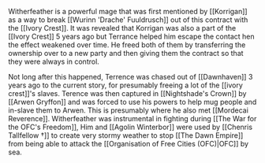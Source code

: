 Witherfeather is a powerful mage that was first mentioned by [[Korrigan]] as a way to break [[Wurinn 'Drache' Fuuldrusch]] out of this contract with the [[Ivory Crest]]. It was revealed that Korrigan was also a part of the [[Ivory Crest]] 5 years ago but Terrance helped him escape the contact hen the effect weakened over time. He freed both of them by transferring the ownership over to a new party and then giving them the contract so that they were always in control. 

Not long after this happened, Terrence was chased out of [[Dawnhaven]] 3 years ago to the current story, for presumably freeing a lot of the [[ivory crest]]'s slaves. Terence was then captured in [[Nightshade's Crown]] by [[Arwen Gryffon]] and was forced to use his powers to help mug people and in-slave them to Arwen. This is presumably where he also met [[Mordecai Reverence]]. Witherfeather was instrumental in fighting during [[The War for the OFC's Freedom]], Him and [[Agolin Winterbor]] were used by [[Chenris Tallfellow †]] to create very stormy weather to stop [[The Dawn Empire]] from being able to attack the [[Organisation of Free Cities (OFC)|OFC]] by sea. 